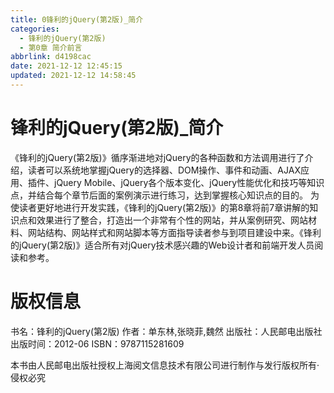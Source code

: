 ```yaml
---
title: 0锋利的jQuery(第2版)_简介
categories:
  - 锋利的jQuery(第2版)
  - 第0章 简介前言
abbrlink: d4198cac
date: 2021-12-12 12:45:15
updated: 2021-12-12 14:58:45
---
```

# 锋利的jQuery(第2版)_简介
《锋利的jQuery(第2版)》循序渐进地对jQuery的各种函数和方法调用进行了介绍，读者可以系统地掌握jQuery的选择器、DOM操作、事件和动画、AJAX应用、插件、jQuery Mobile、jQuery各个版本变化、jQuery性能优化和技巧等知识点，并结合每个章节后面的案例演示进行练习，达到掌握核心知识点的目的。 为使读者更好地进行开发实践，《锋利的jQuery(第2版)》的第8章将前7章讲解的知识点和效果进行了整合，打造出一个非常有个性的网站，并从案例研究、网站材料、网站结构、网站样式和网站脚本等方面指导读者参与到项目建设中来。《锋利的jQuery(第2版)》适合所有对jQuery技术感兴趣的Web设计者和前端开发人员阅读和参考。

# 版权信息
书名：锋利的jQuery(第2版)
作者：单东林,张晓菲,魏然
出版社：人民邮电出版社
出版时间：2012-06
ISBN：9787115281609

本书由人民邮电出版社授权上海阅文信息技术有限公司进行制作与发行版权所有·侵权必究
